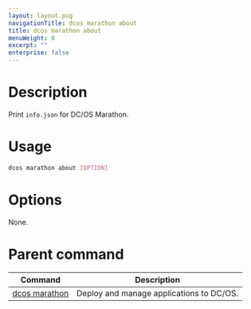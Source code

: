 ```yaml
---
layout: layout.pug
navigationTitle: dcos marathon about
title: dcos marathon about
menuWeight: 0
excerpt: ""
enterprise: false
---
```

<!-- This source repo for this topic is https://github.com/dcos/dcos-docs -->

# Description

Print `info.json` for DC/OS Marathon.

# Usage

```bash
dcos marathon about [OPTION]
```

# Options

None.

# Parent command

| Command                                                     | Description                              |
| ----------------------------------------------------------- | ---------------------------------------- |
| [dcos marathon](/1.10/cli/command-reference/dcos-marathon/) | Deploy and manage applications to DC/OS. |

<!-- # Examples -->